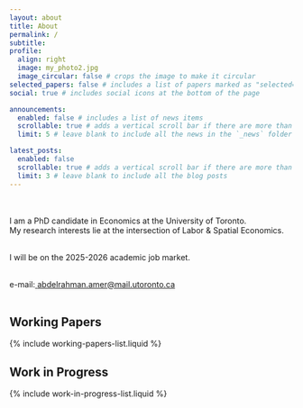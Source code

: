 ```yaml
---
layout: about
title: About
permalink: /
subtitle: 
profile:
  align: right
  image: my_photo2.jpg
  image_circular: false # crops the image to make it circular
selected_papers: false # includes a list of papers marked as "selected={true}"
social: true # includes social icons at the bottom of the page

announcements:
  enabled: false # includes a list of news items
  scrollable: true # adds a vertical scroll bar if there are more than 3 news items
  limit: 5 # leave blank to include all the news in the `_news` folder

latest_posts:
  enabled: false
  scrollable: true # adds a vertical scroll bar if there are more than 3 new posts items
  limit: 3 # leave blank to include all the blog posts
---
```

<br>
<br>
I am a PhD candidate in Economics at the University of Toronto. 
<br>
My research interests lie at the intersection of Labor & Spatial Economics.
<br>
<br>

I will be on the 2025-2026 academic job market.
<br>
<br>

e-mail:[ abdelrahman.amer@mail.utoronto.ca](mailto:abdelrahman.amer@mail.utoronto.ca)
<br>
<br>

## Working Papers
{% include working-papers-list.liquid %}


## Work in Progress
{% include work-in-progress-list.liquid %}